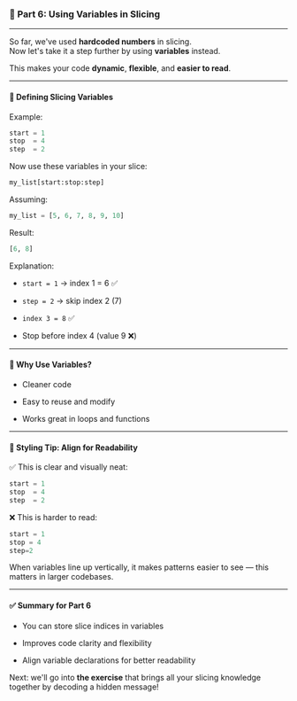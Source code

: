 ### 🧩 Part 6: Using Variables in Slicing

---

So far, we've used **hardcoded numbers** in slicing.  
Now let's take it a step further by using **variables** instead.

This makes your code **dynamic**, **flexible**, and **easier to read**.

---

#### 🔹 Defining Slicing Variables

Example:

```python
start = 1
stop  = 4
step  = 2
```

Now use these variables in your slice:

```python
my_list[start:stop:step]
```

Assuming:

```python
my_list = [5, 6, 7, 8, 9, 10]
```

Result:

```python
[6, 8]
```

Explanation:

- `start = 1` → index 1 = 6 ✅
    
- `step = 2` → skip index 2 (7)
    
- `index 3 = 8` ✅
    
- Stop before index 4 (value 9 ❌)
    

---

#### 🔹 Why Use Variables?

- Cleaner code
    
- Easy to reuse and modify
    
- Works great in loops and functions
    

---

#### 🔹 Styling Tip: Align for Readability

✅ This is clear and visually neat:

```python
start = 1
stop  = 4
step  = 2
```

❌ This is harder to read:

```python
start = 1
stop = 4
step=2
```

When variables line up vertically, it makes patterns easier to see — this matters in larger codebases.

---

#### ✅ Summary for Part 6

- You can store slice indices in variables
    
- Improves code clarity and flexibility
    
- Align variable declarations for better readability
    

Next: we'll go into **the exercise** that brings all your slicing knowledge together by decoding a hidden message!